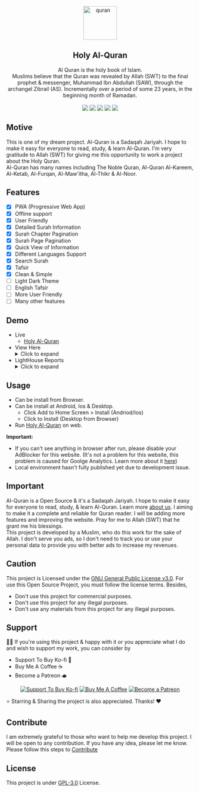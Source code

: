 <div align="center">
    <img src="https://i.ibb.co/Z1Hz3Yr/quran.png" alt="quran" border="0" height='90'>
    <h2>Holy Al-Quran</h2>
    Al Quran is the holy book of Islam. <br>Muslims believe that the Quran was revealed by Allah (SWT) to the final prophet & messenger, Muhammad Ibn Abdullah (SAW), through the archangel Zibrail (AS). Incrementally over a period of some 23 years, in the beginning month of Ramadan.<br><br>
    
  <img src="https://img.shields.io/github/forks/mrhrifat/holy-alquran?style=for-the-badge">

  <img src="https://img.shields.io/github/stars/mrhrifat/holy-alquran?style=for-the-badge">

  <img src="https://img.shields.io/github/issues/mrhrifat/holy-alquran?style=for-the-badge">

  <img src="https://img.shields.io/github/issues-pr/mrhrifat/holy-alquran?style=for-the-badge">

  <img src="https://img.shields.io/github/license/mrhrifat/holy-alquran?style=for-the-badge">
</div>

## Motive
This is one of my dream project. Al-Quran is a Sadaqah Jariyah. I hope to make it easy for everyone to read, study, & learn Al-Quran. I'm very gratitude to Allah (SWT) for giving me this opportunity to work a project about the Holy Quran. <br>Al-Quran has many names including The Noble Quran, Al-Quran Al-Kareem, Al-Ketab, Al-Furqan, Al-Maw'itha, Al-Thikr & Al-Noor.

## Features
- [x] PWA (Progressive Web App)
- [x] Offline support
- [x] User Friendly
- [x] Detailed Surah Information
- [x] Surah Chapter Pagination
- [x] Surah Page Pagination
- [x] Quick View of Information
- [x] Different Languages Support
- [x] Search Surah
- [x] Tafsir 
- [x] Clean & Simple
- [ ] Light Dark Theme
- [ ] English Tafsir
- [ ] More User Friendly
- [ ] Many other features

## Demo
- Live
    - [Holy Al-Quran](https://holyalquran.netlify.app)
- View Here
    <details>
        <summary>Click to expand</summary>
            <img src="https://i.ibb.co/3Y7T0Ld/Al-Quran-04.png" alt="Al-Quran-04" border="0">
            <img src="https://i.ibb.co/wzfTqm1/Al-Quran-03.png" alt="Al-Quran-03" border="0">
            <img src="https://i.ibb.co/w7jVhnX/Al-Quran-02.png" alt="Al-Quran-02" border="0">
            <img src="https://i.ibb.co/cLtBfg7/Al-Quran-01.png" alt="Al-Quran-01" border="0">
    </details>
- LightHouse Reports
    <details>
        <summary>Click to expand</summary>
            <img src="https://i.ibb.co/XScr8PX/Light-Report.png" alt="LightReport" border="0">
    </details>



## Usage
- Can be install from Browser.
- Can be install at Android, Ios & Desktop.
    - Click Add to Home Screen > Install (Andriod/Ios)
    - Click to Install (Desktop from Browser)
- Run [Holy Al-Quran](https://holyalquran.netlify.app) on web.

**Important:**
- If you can't see anything in browser after run, please disable your AdBlocker for this website. (It's not a problem for this website, this problem is caused for Goolge Analytics. Learn more about it [here](https://holyalquran.netlify.app/privacy))
- Local environment hasn't fully published yet due to development issue.

## Important
Al-Quran is a Open Source & it's a Sadaqah Jariyah. I hope to make it easy for everyone to read, study, & learn Al-Quran. Learn more [about us]((https://holyalquran.netlify.app/about-us)). I aiming to make it a complete and reliable for Quran reader. I will be adding more features and improving the website. Pray for me to Allah (SWT) that he grant me his blessings.<br>
This project is developed by a Muslim, who do this work for the sake of Allah. I don't serve you ads, so I don't need to track you or use your personal data to provide you with better ads to increase my revenues.

## Caution
This project is Licensed under the [GNU General Public License v3.0](https://github.com/mrhrifat/holy-alquran/blob/master/LICENSE.md). For use this Open Source Project, you must follow the license terms. Besides,
- Don't use this project for commercial purposes.
- Don't use this project for any illegal purposes.
- Don't use any materials from this project for any illegal purposes.

## Support
👍🏻 If you're using this project & happy with it or you appreciate what I do and wish to support my work, you can consider by 
- Support To Buy Ko-fi 🍵
- Buy Me A Coffee ☕️
- Become a Patreon 🫖
<div align='center'>

 [![](https://img.shields.io/badge/Ko_fi-FF5E5B?style=for-the-badge&logo=Ko-fi&logoColor=white "Support To Buy Ko-fi")](https://ko-fi.com/mrhrifat)  [![](https://img.shields.io/badge/Buy_Me_A_Coffee-FFDD00?style=for-the-badge&logo=buy-me-a-coffee&logoColor=black "Buy Me A Coffee")](https://buymeacoffee.com/mrhrifat)  [![](https://img.shields.io/badge/Patreon-F96854?style=for-the-badge&logo=Patreon&logoColor=white "Become a Patreon")](https://patreon.com/mrhrifat)

</div>
⭐️ Starring & Sharing the project is also appreciated. Thanks! ❤️

## Contribute
I am extremely grateful to those who want to help me develop this project. I will be open to any contribution. If you have any idea, please let me know. Please follow this steps to [Contribute](https://github.com/mrhrifat/web-badge/blob/master/CONTRIBUTING.md)


## License
This project is under [GPL-3.0](https://github.com/mrhrifat/holy-alquran/blob/master/LICENSE.md) License.